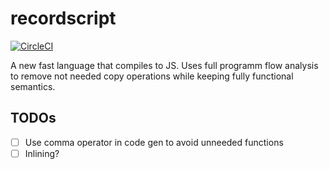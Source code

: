 # recordscript

[![CircleCI](https://circleci.com/gh/agrafix/recordscript.svg?style=svg&circle-token=1a1ff5091fb225a0f633000f4e86c514128b18b1)](https://circleci.com/gh/agrafix/recordscript)

A new fast language that compiles to JS. Uses full programm flow analysis to remove not needed
copy operations while keeping fully functional semantics.

## TODOs

- [ ] Use comma operator in code gen to avoid unneeded functions
- [ ] Inlining?
